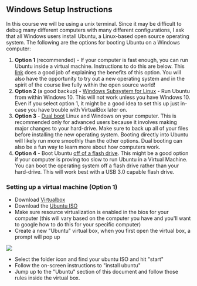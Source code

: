 
## Windows Setup Instructions

In this course we will be using a unix terminal. Since it may be difficult to debug many different computers with many different configurations, I ask that all Windows users install Ubuntu, a Linux-based open source operating system. The following are the options for booting Ubuntu on a Windows computer:

1. **Option 1** (recommended) - If your computer is fast enough, you can run Ubuntu inside a virtual machine. Instructions to do this are below. This [link](http://www.psychocats.net/ubuntu/virtualbox) does a good job of explaining the benefits of this option. You will also have the opportunity to try out a new operating system and in the spirit of the course live fully within the open source world!
2. **Option 2** (a good backup) - [Windows Subsystem for Linux](https://tutorials.ubuntu.com/tutorial/tutorial-ubuntu-on-windows#0)  - Run Ubuntu from within Windows 10. This will not work unless you have Windows 10. Even if you select option 1, it might be a good idea to set this up just in-case you have trouble with VirtualBox later on.
3. **Option 3** - [Dual boot](https://help.ubuntu.com/community/WindowsDualBoot) Linux and Windows on your computer. This is recommended only for advanced users because it involves making major changes to your hard-drive. Make sure to back up all of your files before installing the new operating system. Booting directly into Ubuntu will likely run more smoothly than the other options. Dual booting can also be a fun way to learn more about how computers work.
4. **Option 4** - Boot Ubuntu [off of a flash drive](https://unetbootin.github.io/). This might be a good option if your computer is proving too slow to run Ubuntu in a Virtual Machine. You can boot the operating system off a flash drive rather than your hard-drive. This will work best with a USB 3.0 capable flash drive.


### Setting up a virtual machine (Option 1)
* Download [Virtualbox](https://www.virtualbox.org/wiki/Downloads)
* Download the [Ubuntu ISO](https://www.ubuntu.com/download/desktop)
* Make sure resource virtualization is enabled in the bios for your computer (this will vary based on the computer you have and you'll want to google how to do this for your specific computer)
* Create a new "Ubuntu" virtual box, when you first open the virtual box, a prompt will pop up

![](https://content.evernote.com/shard/s150/sh/e26bb014-0fd8-4bb2-93f5-18f55d5169ec/83abe0b21d90e39a/res/cbc6682a-8f44-43de-abe8-6ed8da6a7fee/skitch.png?resizeSmall&width=832)

* Select the folder icon and find your ubuntu ISO and hit "start"
* Follow the on-screen instructions to "install ubuntu"
* Jump up to the "Ubuntu" section of this document and follow those rules inside the virtual box.

